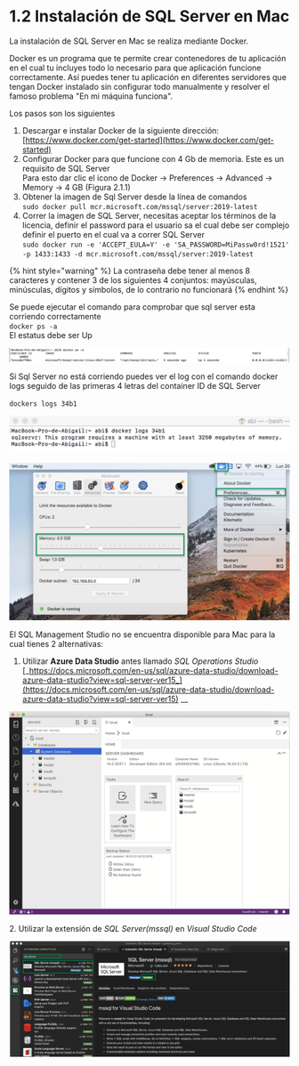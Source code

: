 # 1.2 Instalación de SQL Server en Mac

La instalación de SQL Server en Mac se realiza mediante Docker.&#x20;

Docker es un programa que te permite crear contenedores de tu aplicación en el cual tu incluyes todo lo necesario para que aplicación funcione correctamente. Así puedes tener tu aplicación en diferentes servidores que tengan Docker instalado sin configurar todo manualmente y resolver el famoso problema  "En mi máquina funciona".

Los pasos son los siguientes

1. Descargar e instalar Docker de la siguiente dirección: [https://www.docker.com/get-started](https://www.docker.com/get-started)
2. Configurar Docker para que funcione con 4 Gb de memoria. Este es un requisito de SQL Server\
   Para esto dar clic el icono de Docker -> Preferences -> Advanced -> Memory -> 4 GB (Figura 2.1.1)
3. Obtener la imagen de Sql Server desde  la línea de comandos\
   `sudo docker pull mcr.microsoft.com/mssql/server:2019-latest`
4. Correr la imagen de SQL Server, necesitas aceptar los términos de la licencia, definir el password para el usuario sa el cual debe ser complejo definir el puerto en el cual va a correr SQL Server\
   `sudo docker run -e 'ACCEPT_EULA=Y' -e 'SA_PASSWORD=MiPassw0rd!1521' -p 1433:1433 -d mcr.microsoft.com/mssql/server:2019-latest`&#x20;

{% hint style="warning" %}
La contraseña debe tener al menos 8 caracteres y contener  3 de los siguientes 4 conjuntos: mayúsculas, minúsculas, dígitos y símbolos, de lo contrario no funcionará
{% endhint %}

Se puede ejecutar el comando para comprobar que sql server esta corriendo correctamente\
`docker ps -a`\
El estatus debe ser Up&#x20;

![](../.gitbook/assets/docker-ps.png)

Si Sql Server no está corriendo puedes ver el log con el comando docker logs seguido de las primeras 4 letras del container ID de SQL Server

`dockers logs 34b1`

![](../.gitbook/assets/error.png)

![Figura 2.1.1 Configurar Docker para trabajar con 4GB de RAM](<../.gitbook/assets/docker (1).png>)

El SQL Management Studio no se encuentra disponible para Mac para la cual tienes 2 alternativas:&#x20;

1. Utilizar **Azure Data Studio** antes llamado _SQL Operations Studio_ [_https://docs.microsoft.com/en-us/sql/azure-data-studio/download-azure-data-studio?view=sql-server-ver15_](https://docs.microsoft.com/en-us/sql/azure-data-studio/download-azure-data-studio?view=sql-server-ver15) __&#x20;

![](<../.gitbook/assets/image (63).png>)

2\. Utilizar la extensión de _SQL Server(mssql)_ en _Visual Studio Code_

![Figura 2.1.3 Obtener la extensión de SQL Server para Visual Studio Code](../.gitbook/assets/extensionSql.png)
